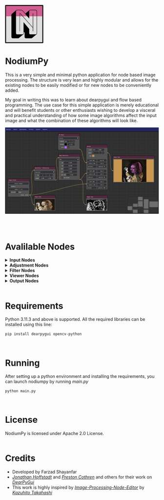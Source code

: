 <img src="./github_readme_files/appIcon.png" width="125"/>

# NodiumPy

This is a very simple and minimal python application for node based image processing. The structure is very lean and highly modular and allows for the existing nodes to be easily modified or for new nodes to be conveniently added.

My goal in writing this was to learn about dearpygui and flow based programming. The use case for this simple application is merely educational and will benefit students or other enthusiasts wishing to develop a visceral and practical understanding of how some image algorithms affect the input image and what the combination of these algorithms will look like.

![demo_image_1](./github_readme_files/demo_image_1.png)

</br>
</br>

# Avalilable Nodes
<details>
<summary><strong>Input Nodes</strong></summary>
<table>

<tr>
<td width="140">Image</td>
<td width="300"><img src="./github_readme_files/input_node.png"></td>
<td>
This node opens a single image file (common image formats are supported).
</td>
</tr>

<tr>
<td>Image Folder</td>
<td><img src="./github_readme_files/image_folder_node.png"></td>
<td>
This node allows retrieving a sequence of images in a specified directory. Also makes it possible to iterate and loop over the sequence.
</td>
</tr>

<tr>
<td>Screen Recorder</td>
<td><img src="./github_readme_files/screen_recorder_node.png"></td>
<td>
Using this node, it is possible to capture the main screen or get all available screens (as a single large image). We can capture screen(s) as a single snapshot or a stream of snapshots.
</td>
</tr>

<tr>
<td>2D Shape</td>
<td><img src="./github_readme_files/2d_shape_node.png"></td>
<td>
This node creates several primitive 2D shapes with control over size, fill color, stroke color, and stroke weight.
</td>
</tr>

<tr>
<td>Video</td>
<td><img src="./github_readme_files/video_node.png"></td>
<td>
This node retrieve a video file and allows common video play functionality (playing, seeking, frame skip, and looping)
</td>
</tr>

<tr>
<td>Webcam</td>
<td><img src="./github_readme_files/webcam_node.png"></td>
<td>
As the name denotes, this node is for capturing image streams from connected webcams.
</td>
</tr>

</table>
</details>

<details>
<summary><strong>Adjustment Nodes</strong></summary>
<table>
<tr>
<td width="140">Crop</td>
<td width="300"><img src="./github_readme_files/crop_node.png"></td>
<td>
Node for cropping an input image. It offers two modes for cropping: (1) center crop, and (2) two corner crop
</td>
</tr>

<tr>
<td>Flip</td>
<td><img src="./github_readme_files/flip_node.png"></td>
<td>
Flips the input image either horizontally, vertically or both.
</td>
</tr>

<tr>
<td>Mask</td>
<td><img src="./github_readme_files/mask_node.png"></td>
<td>
Applies a binary mask to an input image.
</td>
</tr>

<tr>
<td>Normalize</td>
<td><img src="./github_readme_files/normalize_node.png"></td>
<td>
Normalizes the input image using provided mean and std. 
</td>
</tr>

<tr>
<td>Resize</td>
<td><img src="./github_readme_files/resize_node.png"></td>
<td>
Node for resizing the input image.
</td>
</tr>

<tr>
<td>Rotate</td>
<td><img src="./github_readme_files/rotate_node.png"></td>
<td>
Rotates the input image. There is an option for allowing reshaping of the rotated image, if off the rotated image is truncated, otherwise it will resize the rotated image such that no truncation happens.
</td>
</tr>

<tr>
<td>Threshold</td>
<td><img src="./github_readme_files/threshold_node.png"></td>
<td>
Node for thresholding input images.
</td>
</tr>

</table>
</details>

<details>
<summary><strong>Filter Nodes</strong></summary>
<table>
<tr>
<td width="140">Convolution</td>
<td width="300"><img src="./github_readme_files/convolution_node.png"></td>
<td>
This node applies convolution operation for a parameterized kernel and the input image. 
</td>
</tr>

<tr>
<td>Edge Detection</td>
<td><img src="./github_readme_files/edge_detection_node.png"></td>
<td>
This node allows for application of several edge detection algorithms on the input image.
</td>
</tr>

<tr>
<td>Light Enhancement</td>
<td><img src="./github_readme_files/light_enhancement_node.png"></td>
<td>
Currently this node only offers an implementation of the VEVID algorithm from <em>PhyCV</em> library.
</td>
</tr>

<tr>
<td>Smoothing / Sharpening</td>
<td><img src="./github_readme_files/smoothing_sharpening_node.png"></td>
<td>
This node contains some of the common algorithms for smoothing and sharpening of the input image.
</td>
</tr>

<tr>
<td>Code Snippet</td>
<td><img src="./github_readme_files/code_snippet_node.png"></td>
<td>
We can use this node to write our own custom python filter code snippet. The variable "inImg" holds the reference to the input image and the variable "outImg" is the reference to the output image. 
</td>
</tr>
</table>
</details>

<details>
<summary><strong>Viewer Nodes</strong></summary>
<table>
<tr>
<td width="140">Canvas</td>
<td width="300"><img src="./github_readme_files/canvas_node.png"></td>
<td>
This node allows for composition of several input images into an output image. It supports layering, transforming, and several blending modes.
</td>
</tr>

<tr>
<td>Image View</td>
<td><img src="./github_readme_files/image_view_node.png"></td>
<td>
This node is used to visulize the output image or output image sequence. It has a context menu with entries for resizing and saving the displayed image.
</td>
</tr>
</table>
</details>

<details>
<summary><strong>Output Nodes</strong></summary>
<table>
<tr>
<td width="140">Image Writer</td>
<td width="300"><img src="./github_readme_files/image_writer_node.png"></td>
<td>
Node for writing image files to disk.
</td>
</tr>

<tr>
<td>Video Writer</td>
<td><img src="./github_readme_files/video_writer_node.png"></td>
<td>
Node for writing video files to disk.
</td>
</tr>
</table>
</details>
</br>

# Requirements
Python 3.11.3 and above is supported. All the required libraries can be installed using this line:

```
pip install dearpygui opencv-python
```
</br>

# Running
After setting up a python environment and installing the requirements, you can launch nodiumpy by running *main.py*
```
python main.py
```
</br>

# License
NodiumPy is licensed under Apache 2.0 License.
</br>
</br>

# Credits
+ Developed by Farzad Shayanfar
+ *[Jonathan Hoffstadt](https://github.com/hoffstadt)* and *[Preston Cothren](https://github.com/Pcothren)* and others for their work on *[DearPyGui](https://github.com/hoffstadt/DearPyGui)*
+ This work is highly inspired by *[Image-Processing-Node-Editor](https://github.com/Kazuhito00/Image-Processing-Node-Editor)* by *[Kazuhito Takahashi](https://github.com/Kazuhito00)*